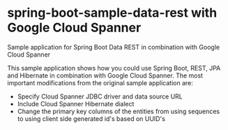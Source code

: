 # spring-boot-sample-data-rest with Google Cloud Spanner
Sample application for Spring Boot Data REST in combination with Google Cloud Spanner

This sample application shows how you could use Spring Boot, REST, JPA and Hibernate in combination with Google Cloud Spanner. The most important modifications from the original sample application are:
 * Specify Cloud Spanner JDBC driver and data source URL
 * Include Cloud Spanner Hibernate dialect
 * Change the primary key columns of the entities from using sequences to using client side generated id's based on UUID's
  
